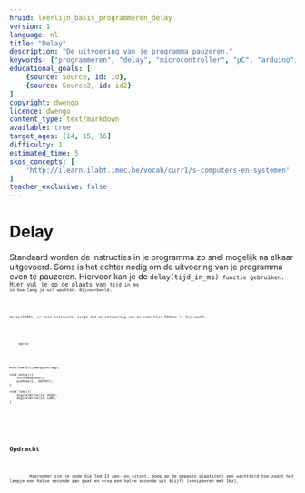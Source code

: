 ```yaml
---
hruid: leerlijn_basis_programmeren_delay
version: 1
language: nl
title: "Delay"
description: "De uitvoering van je programma pauzeren."
keywords: ["programmeren", "delay", "microcontroller", "µC", "arduino", "dwenguino"]
educational_goals: [
    {source: Source, id: id}, 
    {source: Source2, id: id2}
]
copyright: dwengo
licence: dwengo
content_type: text/markdown
available: true
target_ages: [14, 15, 16]
difficulty: 1
estimated_time: 5
skos_concepts: [
    'http://ilearn.ilabt.imec.be/vocab/curr1/s-computers-en-systemen'
]
teacher_exclusive: false
---
```


# Delay

Standaard worden de instructies in je programma zo snel mogelijk na elkaar uitgevoerd. Soms is het echter nodig om de uitvoering van je programma even te pauzeren. Hiervoor kan je de <code class="language-cpp">delay(tijd_in_ms)<code> functie gebruiken. Hier vul je op de plaats van <code class="language-cpp">tijd_in_ms<code> in hoe lang je wil wachten. Bijvoorbeeld:

<pre>
    <code class="language-cpp">
delay(5000); // Deze instructie zorgt dat de uitvoering van de code hier 5000ms (= 5s) wacht. 
    </code>
</pre>

        <pre>
<code class="language-cpp">

    #include &lt;Dwenguino.h&gt;

    void setup(){
        initDwenguino();
        pinMode(13, OUTPUT);
    }

    void loop(){
        digitalWrite(13, HIGH);
        digitalWrite(13, LOW);
    }
</code>
        </pre> 

<div class="dwengo-content assignment">
    <h2 class="title">Opdracht</h2>
    <div class="content">
        Hieronder zie je code die led 13 aan- en uitzet. Voeg op de gepaste plaats(en) een wachttijd toe zodat het lampje een halve seconde aan gaat en erna een halve seconde uit blijft (=knipperen met 1Hz). 
        <div>
        </div>
    </div>
</div>